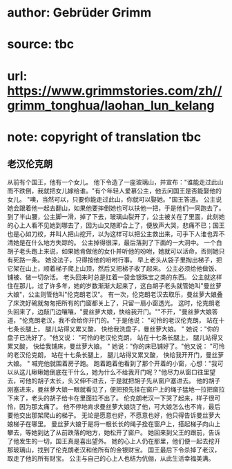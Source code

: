 # author: Gebrüder Grimm
# source: tbc
# url: https://www.grimmstories.com/zh//grimm_tonghua/laohan_lun_kelang
# note: copyright of translation tbc

## 老汉伦克朗 

从前有个国王，他有一个女儿。
他下令造了一座玻璃山，并宣布："谁能走过此山而不跌倒，我就把女儿嫁给谁。"有个年轻人爱慕公主，他去问国王是否能娶他的女儿。
"噢，当然可以，只要你能走过此山，你就可以娶她。"国王答道。
公主说她会跟着他一起去翻山，如果他要摔倒她也可以扶他一把，于是他们一同跑去了。
到了半山腰，公主脚一滑，掉了下去，玻璃山裂开了，公主被关在了里面，此刻她的心上人看不见她到哪去了，因为山又随即合上了，便放声大哭，悲痛不已；国王也是心如刀绞，并叫人把山挖开，以为这样可以把公主救出来，可手下人谁也弄不清她是在什么地方失踪的。
公主掉得很深，最后落到了下面的一大洞中。
一个白胡子老头跑上来说，如果她肯做他的女仆并听他的吩咐，她就可以活命，否则她只有死路一条。
她没法子，只得按他的吩咐行事。
早上老头从袋子里掏出梯子，把它架在山上，顺着梯子爬上山顶，然后又把梯子收了起来。
公主必须给他做饭、铺被、做一切杂活。
老头回来时总是扛着一袋金银珠宝之类的东西。
公主就这样住在那儿，过了许多年，她的岁数渐渐大起来了，这白胡子老头就管她叫"曼丝萝大娘"，公主则管他叫"伦克朗老汉"。
有一次，伦克朗老汉去取乐，曼丝萝大娘叠了床洗好碗就匆匆把所有的门窗都关上了，只留一扇小窗透光。
这时，伦克朗老头回来了，边敲门边嚷嚷，"曼丝萝大娘，快给我开门。""不开，"曼丝萝大娘答道，"伦克朗老汉，我不会给你开门的。"于是他说：
"可怜的老汉伦克朗，
站在十七条长腿上，
腿儿站得又累又酸，
快给我洗盘子，曼丝萝大娘。 "
她说："你的盘子已洗好了。"他又说：
"可怜的老汉伦克朗，
站在十七条长腿上，
腿儿站得又累又酸，
快给我铺床，曼丝萝大娘。 "
她说："你的床已铺好了。"他又说：
"可怜的老汉伦克朗，
站在十七条长腿上，
腿儿站得又累又酸，
快给我开开门，曼丝萝大娘。 "
喊完他就围着房子跑。
跑着跑着他看到了那个开着的小窗，心想："我可以从这儿瞅瞅她倒底在干什么，她为什么不给我开门呢？"他尽力从窗口往里望去，可他的胡子太长，头又伸不进去，于是就把胡子先从窗户塞进去。
他的胡子刚塞进来，曼丝萝大娘一眼就看见了，便把预先挂在窗户上的绳子猛地一拉把窗拉下来了，老头的胡子给卡在里面拉不出了。
伦克朗老汉一下哭了起来，样子很可怜，因为那太痛了。
他不停地肯求曼丝萝大娘饶了他，可大娘怎么也不肯，最后要他交出那架爬山的梯子。
无论是愿意也好，不愿意也好，他只得告诉曼丝萝大娘梯子在哪里。
曼丝萝大娘于是将一根长长的绳子拴在窗户上，搭起梯子向山上攀去，等她到达了从前跌落的地方，她松开了窗户。
她回来到父王的跟前，告诉了他发生的一切，国王真是喜出望外。
她的心上人仍在那里，他们便一起去挖开那玻璃山，找到了伦克朗老汉和他所有的金银财宝。
国王最后下令杀掉了老汉，取走了他的所有财宝。
公主与自己的心上人也结为伉俪，从此生活幸福美满。
